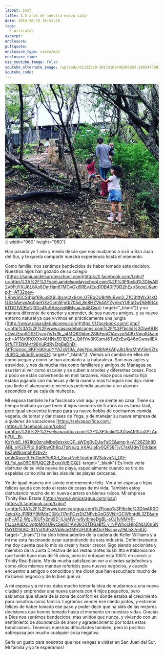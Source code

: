 ```yaml
---
layout: post
title: 1.5 años de nuestra nueva vida!
date: 2019-10-15 16:51:29
tags:
  - Articulos
excerpt:
enclosure:
pullquote:
enclosure_type: video/mp4
enclosure_time:
use_youtube_image: false
youtube_alternate_image: /uploads/61233599-10156169446366863-2802475807136546816-n.jpg
youtube_code:
---
```


![](/uploads/61233599-10156169446366863-2802475807136546816-n.jpg){: width="960" height="960"}

Han pasado ya 1 a&ntilde;o y medio desde que nos mudamos a vivir a San Juan del Sur, y te quer&iacute;a compartir nuestra experiencia hasta el momento.&nbsp;

Como familia, nos sentimos bendecidos de haber tomado esta decision. Nuestros hijos han gozado de su colegio ([https://sanjuandelsurdayschool.com](https://l.facebook.com/l.php?u=https%3A%2F%2Fsanjuandelsurdayschool.com%2F%3Ffbclid%3DIwAR2v9FtiYXjJ6L8Xo8OmHjm67MGvOki9REvJEed1OB40f79l32hExp3ooqU&amp;h=AT32pey-LRhwS0CS4tjaf69uu8X9Llbsrectx9sm_G7BgOU8rWuBwn2_ZfO3tItWx3skQUSz5AmyeAq0goYiXzCcm5Fpfb705d_8n8HZVk4AYZyVexYUFbDwDkM9t4ckTDO1VCBoNj3Gc41uSAezajnMMyuaJp48Gw){: target="_blank"}) y su manera diferente de ense&ntilde;ar y aprender, de sus nuevos amigos, y su nuevo entorno natural ya que vivimos en pr&aacute;cticamente una jungla ([http://www.casasdebalcones.com](https://l.facebook.com/l.php?u=http%3A%2F%2Fwww.casasdebalcones.com%2F%3Ffbclid%3DIwAR1KeDwUEspAGSECycq7w1x3k_a4MQKDbbm28lbFnqC1Acvze34l8xVmqIU&amp;h=AT18r9ROXXn48HNx6D1DZSx_QiHYw3KCsmJ6TwZxEwQ46oGwoaIlEX9rfuTFENM-tr98VuRdRyEtpBeDhD-AtfPJosioo_8KFHd6rudYYAZx919A_AjejYpoJe8bNAkAFyJkzRorMhtVSeKZfx-k3OQ_pk5dELpgnQ){: target="_blank"}). Vemos un cambio en ellos de como juegan y como se han acoplado a la naturaleza. Son mas agiles y atrevidos, y nos da mucha risa como familiares y amigos de Managua se asustan al ver como escalan y se suben a arboles y diferentes cosas. Poco a poco se est&aacute;n convirtiendo en mini tarzanes. Hace poco nuestra hija estaba jugando con mu&ntilde;ecas y de la manera mas tranquila nos dijo: miren que lindo el alancrancito mientras pretend&iacute;a acariciar a un alacr&aacute;n escondido en su caja de mu&ntilde;ecas.&nbsp;

Mi esposa tambi&eacute;n le ha fascinado vivir aqu&iacute; y se siente en casa. Tiene su tiempo limitado ya que tener 4 hijos menores de 5 a&ntilde;os no es tarea f&aacute;cil, pero igual encuentra tiempo para su nuevo hobby de cocinarnos comida vegana, de tomar y dar clases de Yoga, y de manejar su nueva empresa de alquileres de vacaciones&nbsp;[https://selvapacifica.com.](https://l.facebook.com/l.php?u=https%3A%2F%2Fselvapacifica.com%2F%3Ffbclid%3DIwAR3UaXPLAoh7UL_Bi-KxYubE_HG1Ko8zncMbe8xsxkcQP_aWDgRvDJwFsDE&amp;h=AT26ZSh8DABL_ylK29PItx_8gRbwCh8qJ7bNeJg_kKAUiaEv0QF58TjvC1skUdwT04daprbsZaWkambFKzbyz-rnhlnXwceRIFnOmHYeKXd_XquJNeETmdhqtlV3ckvgNt_O0-KLFsLgaO5CfiPUQC2hBxvxVdBiCQ){: target="_blank"}&nbsp;Es lindo verla disfrutar de su vida nueva de playa, especialmente cuando se tira de espaldas como ni&ntilde;a en las olas de las playas cercanas.&nbsp;

Yo de igual manera me siento enormemente feliz. Ver a mi esposa e hijos felices ayuda con todo el resto de cosas de mi vida. Tambi&eacute;n estoy disfrutando mucho de mi nueva carrera en bienes ra&iacute;ces. Mi empresa Trinity Real Estate ([http://www.kwnicaragua.com/joao](https://l.facebook.com/l.php?u=http%3A%2F%2Fwww.kwnicaragua.com%2Fjoao%3Ffbclid%3DIwAR0O3ekqXzJFRRfY9MMqC0jKc7l7mFOzrDtZNFvbGpGSVNHGCWhntdlL3ZE&amp;h=AT2-WgUI0UFy2mi9D-IUuMW-w9yIbmeDgBL-aCJ1vNMV1l-htJbaAdiXdivqtpM04UiwcSeSC1AV0kO0TDGaBf5_y_NPWhocHlp5NLU6nSNRaYD2lAAQ-tlTVvGhPxXVp6nbGMHUFUt3oBOcFNsij5xyZ9iLbX7eiA){: target="_blank"}) ha sido lidera adentro de la cadena de Keller Williams y a mi me esta fascinando estar aprendiendo de esta industria. Definitivamente me doy cuenta que lo m&iacute;o es crear y hacer crecer. Sigo siendo accionista y miembro de la Junta Directiva de los restaurantes Sushi Itto e Italianissimo que funde hace mas de 15 a&ntilde;os, pero mi enfoque esta 100% en crecer a Trinity Real Estate. Me da mucha satisfacci&oacute;n ver a clientes satisfechos y como ellos mismos mandan referidos para nuevos negocios, y cuando encuentro a amigos o conocidos y me dicen que han escuchado mucho de mi nuevo negocio y de lo bien que va.&nbsp;

A mi esposa y a mi nos daba mucho temor la idea de mudarnos a una nueva ciudad y emprender una nueva carrera con 4 hijos peque&ntilde;os, pero sab&iacute;amos que afuera de la zona de comfort es donde estaba el crecimiento para nosotros como familia. Logramos vencer ese miedo juntos, y estamos felices de haber tomado ese paso y poder decir que ha sido de las mejores decisiones que hemos tomado hasta el momento en nuestras vidas. Gracias a Dios nos sentimos bendecidos, mas unidos que nunca, y viviendo con un sentimiento de abundancia de amor y agradecimiento por todas estas bendiciones. Tenemos nuestras dificultades tambi&eacute;n, pero lo positivo sobrepasa por mucho cualquier cosa negativa.

Seria un gusto para nosotros que nos vengas a visitar en San Juan del Sur. Mi familia y yo te esperamos\!